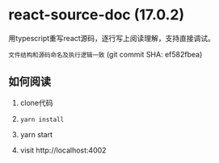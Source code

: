 # react-source-doc (17.0.2) 
用typescript重写react源码，逐行写上阅读理解，支持直接调试。

`文件结构和源码命名及执行逻辑一致` (git commit SHA: ef582fbea)


## 如何阅读

1. clone代码

2. `yarn install`

3. yarn start

4. visit http://localhost:4002
